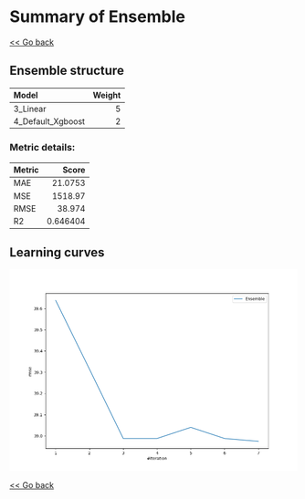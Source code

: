 # Summary of Ensemble

[<< Go back](../README.md)


## Ensemble structure
| Model             |   Weight |
|:------------------|---------:|
| 3_Linear          |        5 |
| 4_Default_Xgboost |        2 |

### Metric details:
| Metric   |       Score |
|:---------|------------:|
| MAE      |   21.0753   |
| MSE      | 1518.97     |
| RMSE     |   38.974    |
| R2       |    0.646404 |



## Learning curves
![Learning curves](learning_curves.png)

[<< Go back](../README.md)
